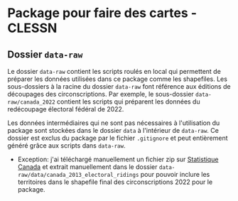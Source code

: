 # Package pour faire des cartes - CLESSN



## Dossier `data-raw`
Le dossier `data-raw` contient les scripts roulés en local qui permettent de préparer les données utilisées dans ce package comme les shapefiles. Les sous-dossiers à la racine du dossier `data-raw` font référence aux éditions de découpages des circonscriptions. Par exemple, le sous-dossier `data-raw/canada_2022` contient les scripts qui préparent les données du redécoupage électoral fédéral de 2022.

Les données intermédiaires qui ne sont pas nécessaires à l'utilisation du package sont stockées dans le dossier `data` à l'intérieur de `data-raw`. Ce dossier est exclus du package par le fichier `.gitignore` et peut entièrement généré grâce aux scripts dans `data-raw`.

- Exception: j'ai téléchargé manuellement un fichier zip sur [Statistique Canada](https://www12.statcan.gc.ca/census-recensement/2021/geo/sip-pis/boundary-limites/index2021-eng.cfm?Year=21) et extrait manuellement dans le dossier `data-raw/data/canada_2013_electoral_ridings` pour pouvoir inclure les territoires dans le shapefile final des circonscriptions 2022 pour le package.
